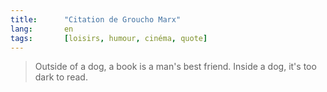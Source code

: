 ```yaml
---
title:      "Citation de Groucho Marx"
lang:       en
tags:       [loisirs, humour, cinéma, quote]
---
```



> Outside of a dog, a book is a man's best friend. Inside a dog, it's too dark to read.
